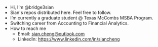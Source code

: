 - Hi, I’m @bridge3sian
- Sian's repos distributed here. Feel free to follow.
- I’m currently a graduate student @ Texas McCombs MSBA Program.
- Switching career from Accounting to Financial Analytics.
- How to reach me
  - Email: sian.cheng@outlook.com
  - LinkedIn: https://www.linkedin.com/in/siancheng
